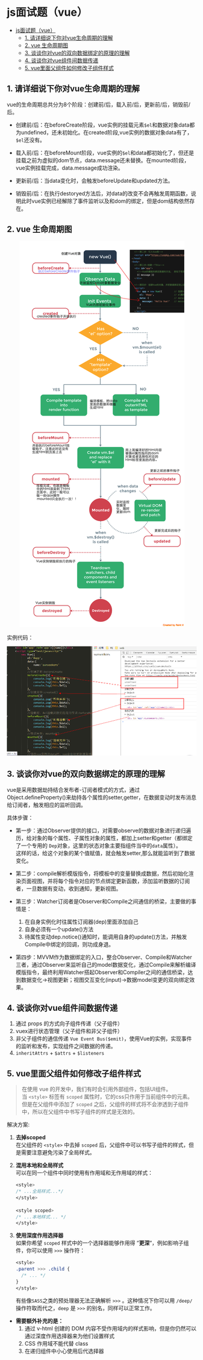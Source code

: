 # js面试题（vue）
<!-- TOC -->

- [js面试题（vue）](#js面试题vue)
  - [1. 请详细说下你对vue生命周期的理解](#1-请详细说下你对vue生命周期的理解)
  - [2. vue 生命周期图](#2-vue-生命周期图)
  - [3. 谈谈你对vue的双向数据绑定的原理的理解](#3-谈谈你对vue的双向数据绑定的原理的理解)
  - [4. 谈谈你对vue组件间数据传递](#4-谈谈你对vue组件间数据传递)
  - [5. vue里面父组件如何修改子组件样式](#5-vue里面父组件如何修改子组件样式)

<!-- /TOC -->

## 1. 请详细说下你对vue生命周期的理解
vue的生命周期总共分为8个阶段：创建前/后，载入前/后，更新前/后，销毁前/后。
- 创建前/后：在beforeCreate阶段，vue实例的挂载元素`$el`和数据对象data都为undefined，还未初始化。在created阶段,vue实例的数据对象data有了，`$el`还没有。

- 载入前/后：在beforeMount阶段，vue实例的`$el`和data都初始化了，但还是挂载之前为虚拟的dom节点，data.message还未替换。在mounted阶段，vue实例挂载完成，data.message成功渲染。

- 更新前/后：当data变化时，会触发beforeUpdate和updated方法。

- 销毁前/后：在执行destoryed方法后，对data的改变不会再触发周期函数，说明此时vue实例已经解除了事件监听以及和dom的绑定，但是dom结构依然存在。

## 2. vue 生命周期图
<div align="center"><img src='../resource/assets/0128vue1.png'/></div>

实例代码：
<div align="center"><img src='../resource/assets/0128vue2.png'/></div>


## 3. 谈谈你对vue的双向数据绑定的原理的理解
vue是采用数据劫持结合发布者-订阅者模式的方式，通过Object.defineProperty()来劫持各个属性的setter,getter，在数据变动时发布消息给订阅者，触发相应的监听回调。

具体步骤：
- 第一步：通过Observer提供的接口，对需要observe的数据对象进行递归遍历，给对象的每个属性、子属性对象的属性，都加上setter和getter（都绑定了一个专用的 `Dep`对象，这里的状态对象主要指组件当中的`data`属性）。  
    这样的话，给这个对象的某个值赋值，就会触发setter,那么就能监听到了数据变化。

- 第二步：compile解析模版指令，将模板中的变量替换成数据，然后初始化渲染页面视图，并将每个指令对应的节点绑定更新函数，添加监听数据的订阅者，一旦数据有变动，收到通知，更新视图。

- 第三步：Watcher订阅者是Observer和Compile之间通信的桥梁，主要做的事情是：
    1. 在自身实例化时往属性订阅器(dep)里面添加自己
    2. 自身必须有一个update()方法
    3. 待属性变动dep.notice()通知时，能调用自身的update()方法，并触发Compile中绑定的回调，则功成身退。

- 第四步：MVVM作为数据绑定的入口，整合Observer、Compile和Watcher三者，通过Observer来监听自己的model数据变化，通过Compile来解析编译模版指令，最终利用Watcher搭起Observer和Compiler之间的通信桥梁，达到数据变化->视图更新；视图交互变化(input)->数据model变更的双向绑定效果。



## 4. 谈谈你对vue组件间数据传递
1. 通过 props 的方式向子组件传递（父子组件）
2. vuex进行状态管理（父子组件和非父子组件）
3. 非父子组件的通信传递 `Vue Event Bus($emit)`，使用Vue的实例，实现事件的监听和发布，实现组件之间数据的传递。
4. `inheritAttrs` + `$attrs` + `$listeners`



## 5. vue里面父组件如何修改子组件样式
> 在使用 vue 的开发中，我们有时会引用外部组件，包括UI组件。  
> 当 `<style>` 标签有 `scoped` 属性时，它的css只作用于当前组件中的元素。但是在父组件中添加了 `scoped` 之后，父组件的样式将不会渗透到子组件中，所以在父组件中书写子组件的样式是无效的。

解决方案:
1. **去掉scoped**  
    在父组件的 `<style>` 中去掉 `scoped` 后，父组件中可以书写子组件的样式，但是需要注意避免污染了全局样式。

2. **混用本地和全局样式**  
    可以在同一个组件中同时使用有作用域和无作用域的样式：
    ```css
    <style>
    /* ...全局样式...*/
    </style>

    <style scoped>
    /* ...本地样式... */
    </style>
    ```

3. **使用深度作用选择器**   
    如果你希望 `scoped` 样式中的一个选择器能够作用得 “**更深**“，例如影响子组件，你可以使用 `>>>` 操作符：
    ```css
    <style>
    .parent >>> .child {
      /* ... */
    }
    </style>
    ```

    有些像`SASS`之类的预处理器无法正确解析 `>>>` 。这种情况下你可以用 `/deep/` 操作符取而代之，`deep` 是 `>>>` 的别名，同样可以正常工作。

- **需要额外补充的是：**
    1. 通过 v-html 创建的 DOM 内容不受作用域内的样式影响，但是你仍然可以通过深度作用选择器来为他们设置样式
    2. CSS 作用域不能代替 class
    3. 在递归组件中小心使用后代选择器
    